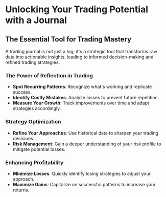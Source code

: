 # Unlocking Your Trading Potential with a Journal

## The Essential Tool for Trading Mastery

A trading journal is not just a log; it's a strategic tool that transforms raw
data into actionable insights, leading to informed decision-making and refined
trading strategies.

### The Power of Reflection in Trading

- **Spot Recurring Patterns**: Recognize what's working and replicate success.
- **Identify Costly Mistakes**: Analyze losses to prevent future repetition.
- **Measure Your Growth**: Track improvements over time and adapt strategies
  accordingly.

### Strategy Optimization

- **Refine Your Approaches**: Use historical data to sharpen your trading
  decisions.
- **Risk Management**: Gain a deeper understanding of your risk profile to
  mitigate potential losses.

### Enhancing Profitability

- **Minimize Losses**: Quickly identify losing strategies to adjust your
  approach.
- **Maximize Gains**: Capitalize on successful patterns to increase your
  returns.
